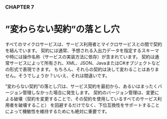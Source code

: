 ### CHAPTER 7

# ”変わらない契約”の落とし穴

すべてのマイクロサービスは、サービス利用者とマイクロサービスとの間で契約を結んでいます。
契約には通常、予想される入出力データを指定するスキーマや時には操作名称（サービスの実装方法に依存）が含まれています。
契約は通常サービスによって所有され、XML、JSON、JavaまたはC#オブジェクトなどの形式で表現できます。
もちろん、それらの契約は決して変わることはありません。そうでしょうか？いいえ、それは間違いです。

”変わらない契約”の落とし穴は、サービス契約を最初から、あるいはまったくバージョン管理しなかった場合に発生します。
契約のバージョン管理は、変更による破壊（契約を変更することで、その契約を使用しているすべてのサービス利用者を破壊すること）
を回避するだけでなく、下位互換性をサポートすることによって機敏性を維持するためにも絶対に重要です。
